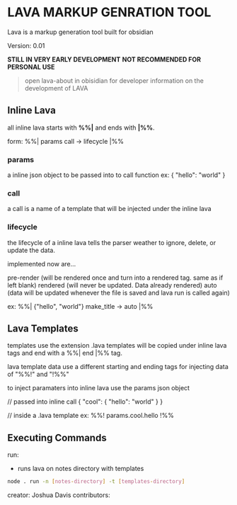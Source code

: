 # LAVA MARKUP GENRATION TOOL

Lava is a markup generation tool built for obsidian

Version: 0.01

**STILL IN VERY EARLY DEVELOPMENT**
**NOT RECOMMENDED FOR PERSONAL USE**
> open lava-about in obisidian for developer information on the development of LAVA

## Inline Lava

all inline lava starts with **%%|** and ends with **|%%**.

form:
%%| params call -> lifecycle |%%

### params
a inline json object to be passed into to call function
ex: {
    "hello": "world"
}

### call
a call is a name of a template that will be injected under the inline lava


### lifecycle
the lifecycle of a inline lava tells the parser weather to ignore, delete, or update the data.

implemented now are...

pre-render (will be rendered once and turn into a rendered tag. same as if left blank)
rendered (will never be updated. Data already rendered)
auto (data will be updated whenever the file is saved and lava run is called again)



ex: %%| {"hello", "world"} make_title -> auto |%%

## Lava Templates

templates use the extension .lava
templates will be copied under inline lava tags and end with a %%| end |%% tag.

lava template data use a different starting and ending tags for injecting data of "%%!" and "!%%"

to inject paramaters into inline lava use the params json object

// passed into inline call
{
    "cool": {
        "hello": "world"
    }
}

// inside a .lava template
ex: %%! params.cool.hello !%%

## Executing Commands

run:
- runs lava on notes directory with templates 
```bash
node . run -n [notes-directory] -t [templates-directory]
```

creator: Joshua Davis
contributors: